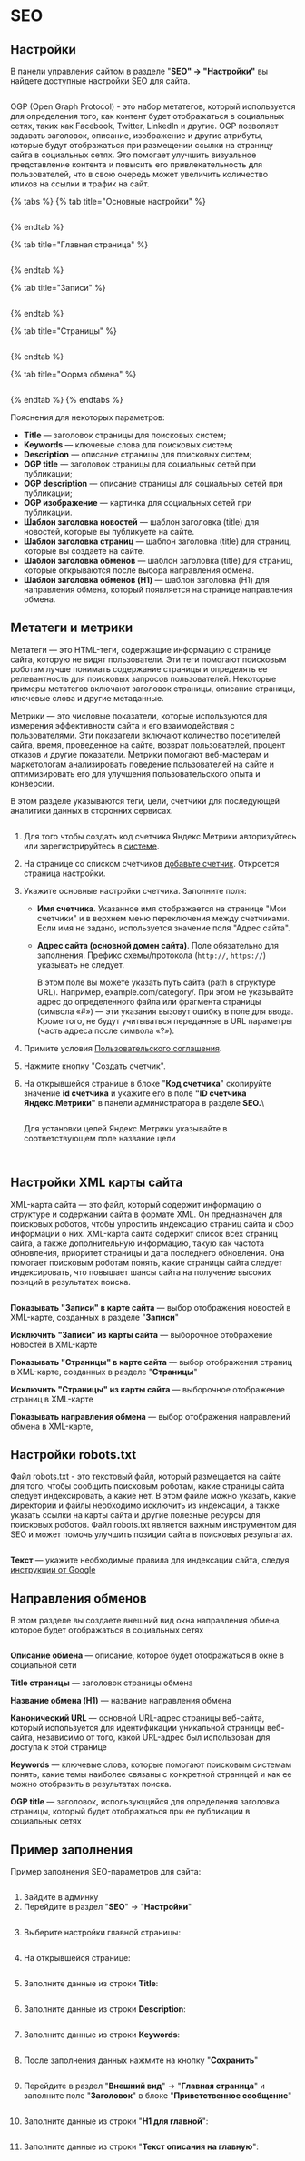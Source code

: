# SEO

## Настройки

В панели управления сайтом в разделе "**SEO" → "Настройки"** вы найдете доступные настройки SEO для сайта.

<figure><img src="../../../.gitbook/assets/image (1189).png" alt=""><figcaption></figcaption></figure>

OGP (Open Graph Protocol) - это набор метатегов, который используется для определения того, как контент будет отображаться в социальных сетях, таких как Facebook, Twitter, LinkedIn и другие. OGP позволяет задавать заголовок, описание, изображение и другие атрибуты, которые будут отображаться при размещении ссылки на страницу сайта в социальных сетях. Это помогает улучшить визуальное представление контента и повысить его привлекательность для пользователей, что в свою очередь может увеличить количество кликов на ссылки и трафик на сайт.

{% tabs %}
{% tab title="Основные настройки" %}
<figure><img src="../../../.gitbook/assets/image (974).png" alt=""><figcaption></figcaption></figure>
{% endtab %}

{% tab title="Главная страница" %}
<figure><img src="../../../.gitbook/assets/image (1295).png" alt=""><figcaption></figcaption></figure>
{% endtab %}

{% tab title="Записи" %}
<figure><img src="../../../.gitbook/assets/image (918).png" alt=""><figcaption></figcaption></figure>
{% endtab %}

{% tab title="Страницы" %}
<figure><img src="../../../.gitbook/assets/image (1092).png" alt=""><figcaption></figcaption></figure>
{% endtab %}

{% tab title="Форма обмена" %}
<figure><img src="../../../.gitbook/assets/image (989).png" alt=""><figcaption></figcaption></figure>
{% endtab %}
{% endtabs %}

Пояснения для некоторых параметров:

* **Title** — заголовок страницы для поисковых систем;
* **Keywords** — ключевые слова для поисковых систем;
* **Description** — описание страницы для поисковых систем;
* **OGP title** — заголовок страницы для социальных сетей при публикации;
* **OGP description** — описание страницы для социальных сетей при публикации;
* **OGP изображение** — картинка для социальных сетей при публикации.
* **Шаблон заголовка новостей** — шаблон заголовка (title) для новостей, которые вы публикуете на сайте.
* **Шаблон заголовка страниц** — шаблон заголовка (title) для страниц, которые вы создаете на сайте.
* **Шаблон заголовка обменов** — шаблон заголовка (title) для страниц, которые открываются после выбора направления обмена.
* **Шаблон заголовка обменов (H1)** — шаблон заголовка (H1) для направления обмена, который появляется на странице направления обмена.

## Метатеги и метрики

Метатеги — это HTML-теги, содержащие информацию о странице сайта, которую не видят пользователи. Эти теги помогают поисковым роботам лучше понимать содержание страницы и определять ее релевантность для поисковых запросов пользователей. Некоторые примеры метатегов включают заголовок страницы, описание страницы, ключевые слова и другие метаданные.

Метрики — это числовые показатели, которые используются для измерения эффективности сайта и его взаимодействия с пользователями. Эти показатели включают количество посетителей сайта, время, проведенное на сайте, возврат пользователей, процент отказов и другие показатели. Метрики помогают веб-мастерам и маркетологам анализировать поведение пользователей на сайте и оптимизировать его для улучшения пользовательского опыта и конверсии.

В этом разделе указываются теги, цели, счетчики для последующей аналитики данных в сторонних сервисах.

<figure><img src="../../../.gitbook/assets/изображение (2).png" alt=""><figcaption></figcaption></figure>

1. Для того чтобы создать код счетчика Яндекс.Метрики авторизуйтесь или зарегистрируйтесь в [системе](https://metrika.yandex.ru).
2. На странице со списком счетчиков [добавьте счетчик](https://metrika.yandex.ru/add). Откроется страница настройки.
3. Укажите основные настройки счетчика. Заполните поля:
   * **Имя счетчика**. Указанное имя отображается на странице "Мои счетчики" и в верхнем меню переключения между счетчиками. Если имя не задано, используется значение поля "Адрес сайта".
   *   **Адрес сайта (основной домен сайта)**. Поле обязательно для заполнения. Префикс схемы/протокола (`http://`, `https://`) указывать не следует.

       В этом поле вы можете указать путь сайта (path в структуре URL). Например, example.com/category/. При этом не указывайте адрес до определенного файла или фрагмента страницы (символа «#») — эти указания вызовут ошибку в поле для ввода. Кроме того, не будут учитываться переданные в URL параметры (часть адреса после символа «?»).
4. Примите условия [Пользовательского соглашения](https://yandex.ru/legal/metrica_termsofuse/).
5. Нажмите кнопку "Создать счетчик".
6.  На открывшейся странице в блоке "**Код счетчика**" скопируйте значение **id счетчика** и укажите его в поле **"ID счетчика Яндекс.Метрики"** в панели администратора в разделе **SEO.**\


    <figure><img src="../../../.gitbook/assets/изображение (18).png" alt=""><figcaption></figcaption></figure>

    Для установки целей Яндекс.Метрики указывайте в соответствующем поле название цели

<figure><img src="../../../.gitbook/assets/image (2181).png" alt=""><figcaption></figcaption></figure>

<figure><img src="../../../.gitbook/assets/image (2182).png" alt=""><figcaption></figcaption></figure>

## Настройки XML карты сайта

XML-карта сайта — это файл, который содержит информацию о структуре и содержании сайта в формате XML. Он предназначен для поисковых роботов, чтобы упростить индексацию страниц сайта и сбор информации о них. XML-карта сайта содержит список всех страниц сайта, а также дополнительную информацию, такую как частота обновления, приоритет страницы и дата последнего обновления. Она помогает поисковым роботам понять, какие страницы сайта следует индексировать, что повышает шансы сайта на получение высоких позиций в результатах поиска.

<figure><img src="../../../.gitbook/assets/изображение (49).png" alt=""><figcaption></figcaption></figure>

**Показывать "Записи" в карте сайта** — выбор отображения новостей в XML-карте, созданных в разделе "**Записи**"

**Исключить "Записи" из карты сайта** — выборочное отображение новостей в XML-карте

**Показывать "Страницы" в карте сайта** — выбор отображения страниц в XML-карте, созданных в разделе "**Страницы**"

**Исключить "Страницы" из карты сайта** — выборочное отображение страниц в XML-карте

**Показывать направления обмена** — выбор отображения направлений обмена в XML-карте,

## Настройки robots.txt

Файл robots.txt - это текстовый файл, который размещается на сайте для того, чтобы сообщить поисковым роботам, какие страницы сайта следует индексировать, а какие нет. В этом файле можно указать, какие директории и файлы необходимо исключить из индексации, а также указать ссылки на карты сайта и другие полезные ресурсы для поисковых роботов. Файл robots.txt является важным инструментом для SEO и может помочь улучшить позиции сайта в поисковых результатах.

<figure><img src="../../../.gitbook/assets/изображение (161).png" alt=""><figcaption></figcaption></figure>

**Текст** — укажите необходимые правила для индексации сайта, следуя [инструкции от Google](https://developers.google.com/search/docs/crawling-indexing/robots/create-robots-txt?hl=ru)

## Направления обменов

В этом разделе вы создаете внешний вид окна направления обмена, которое будет отображаться в социальных сетях

<figure><img src="../../../.gitbook/assets/изображение (37).png" alt=""><figcaption></figcaption></figure>

**Описание обмена** — описание, которое будет отображаться в окне в социальной сети

**Title страницы** — заголовок страницы обмена

**Название обмена (H1)** — название направления обмена

**Канонический URL** — основной URL-адрес страницы веб-сайта, который используется для идентификации уникальной страницы веб-сайта, независимо от того, какой URL-адрес был использован для доступа к этой странице

**Keywords** — ключевые слова, которые помогают поисковым системам понять, какие темы наиболее связаны с конкретной страницей и как ее можно отобразить в результатах поиска.

**OGP title** — заголовок, использующийся для определения заголовка страницы, который будет отображаться при ее публикации в социальных сетях

## Пример заполнения

Пример заполнения SEO-параметров для сайта:

<figure><img src="../../../.gitbook/assets/image (1972).png" alt=""><figcaption></figcaption></figure>

1. Зайдите в админку
2. Перейдите в раздел "**SEO**" -> "**Настройки**"

<figure><img src="../../../.gitbook/assets/image (1973).png" alt=""><figcaption></figcaption></figure>

3. Выберите настройки главной страницы:

<figure><img src="../../../.gitbook/assets/image (1977).png" alt=""><figcaption></figcaption></figure>

4. На открывшейся странице:

<figure><img src="../../../.gitbook/assets/image (1978).png" alt=""><figcaption></figcaption></figure>

5. Заполните данные из строки **Title**:

<figure><img src="../../../.gitbook/assets/image (1979).png" alt=""><figcaption></figcaption></figure>

6. Заполните данные из строки **Description**:

<figure><img src="../../../.gitbook/assets/image (1980).png" alt=""><figcaption></figcaption></figure>

7. Заполните данные из строки **Keywords**:

<figure><img src="../../../.gitbook/assets/image (1981).png" alt=""><figcaption></figcaption></figure>

8. После заполнения данных нажмите на кнопку "**Сохранить**"

<figure><img src="../../../.gitbook/assets/image (1982).png" alt=""><figcaption></figcaption></figure>

9. Перейдите в раздел "**Внешний вид**" -> "**Главная страница**" и заполните поле "**Заголовок**" в блоке "**Приветственное сообщение**"

<figure><img src="../../../.gitbook/assets/image (1986).png" alt=""><figcaption></figcaption></figure>

10. Заполните данные из строки "**H1 для главной**":

<figure><img src="../../../.gitbook/assets/image (1983).png" alt=""><figcaption></figcaption></figure>

11. Заполните данные из строки "**Текст описания на главную**":

<figure><img src="../../../.gitbook/assets/image (1985).png" alt=""><figcaption></figcaption></figure>
